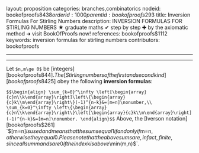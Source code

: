 layout: proposition
categories: branches,combinatorics
nodeid: bookofproofs$8438
orderid: 1000
parentid: bookofproofs$293
title: Inversion Formulas For Stirling Numbers
description: INVERSION FORMULAS FOR STIRLING NUMBERS ★ graduate maths ✔ step by step ✚ by the axiomatic method ➜ visit BookOfProofs now!
references: bookofproofs$1112
keywords: inversion formulas for stirling numbers
contributors: bookofproofs

---


---

Let `$n,m\ge 0$` be [integers][bookofproofs$844]. The [Stirling numbers of the first and second kind][bookofproofs$8425] obey the following **inversion formulas**:

`$$\begin{align}
\sum_{k=0}^\infty \left[\begin{array}{c}n\\k\end{array}\right]\left\{\begin{array}{c}k\\m\end{array}\right\}(-1)^{n-k}&=[m=n]\nonumber,\\
\sum_{k=0}^\infty \left\{\begin{array}{c}n\\k\end{array}\right\}\left[\begin{array}{c}k\\m\end{array}\right](-1)^{n-k}&=[m=n]\nonumber.
\end{align}$$`
Above, the [Iverson notation][bookofproofs$261] `$[m=n]$` is used and means that the sums equal `$1$` if and only if `$m=n$`, otherwise they equal `$0.$` Please note that the above sums are, in fact, finite, since all summands are `$0$` if the index `$k$` is above `$\min(m,n)$`.
